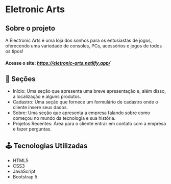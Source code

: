 # Eletronic Arts

## Sobre o projeto

A Electronic Arts é uma loja dos sonhos para os entusiastas de jogos, oferecendo uma variedade de consoles, PCs, acessórios e jogos de todos os tipos!

#### Acesse o site: *https://eletronic-arts.netlify.app/*

## 📄 Seções

- Início: Uma seção que apresenta uma breve apresentação e, além disso, a localização e alguns produtos.
- Cadastro: Uma seção que fornece um formulário de cadastro onde o cliente insere seus dados.
- Sobre: Uma seção que apresenta a empresa falando sobre como começou no mundo da tecnologia e sua história.
- Projetos Recentes: Área para o cliente entrar em contato com a empresa e fazer perguntas.

## 🕹️ Tecnologias Utilizadas

- HTML5
- CSS3
- JavaScript
- Bootstrap 5
